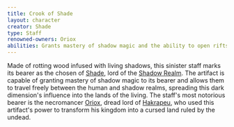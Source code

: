 ```yaml
---
title: Crook of Shade
layout: character
creator: Shade
type: Staff
renowned-owners: Oriox
abilities: Grants mastery of shadow magic and the ability to open rifts between the human and shadow worlds
---
```


Made of rotting wood infused with living shadows, this sinister staff marks its bearer as the chosen of [Shade](https://raldamain.com/en/creatures/superior%20beings/abyssals/shade.html), lord of the [Shadow Realm](https://raldamain.com/en/locations/dimensions/shadowrealm.html). The artifact is capable of granting mastery of shadow magic to its bearer and allows them to travel freely between the human and shadow realms, spreading this dark dimension's influence into the lands of the living. The staff's most notorious bearer is the necromancer [Oriox](https://raldamain.com/en/characters/age%20of%20imperialism/oriox.html), dread lord of [Hakrapeu](https://raldamain.com/en/ideas/nations/hakrapeu.html), who used this artifact's power to transform his kingdom into a cursed land ruled by the undead.
